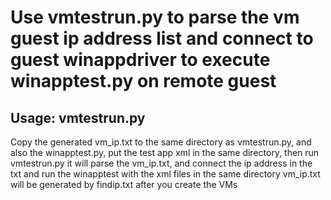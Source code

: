 # Use vmtestrun.py to parse the vm guest ip address list and connect to guest winappdriver to execute winapptest.py on remote guest
## Usage: vmtestrun.py
Copy the generated vm_ip.txt to the same directory as vmtestrun.py, and also the winapptest.py, put the test app xml in the same directory, 
then run vmtestrun.py it will parse the vm_ip.txt, and connect the ip address in the txt and run the winapptest with the xml files in the 
same directory
vm_ip.txt will be generated by findip.txt after you create the VMs